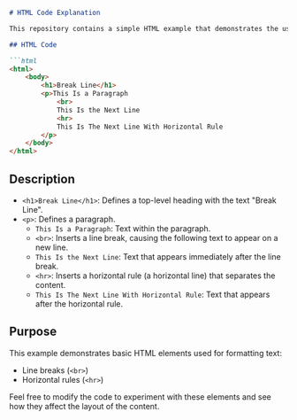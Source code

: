 ```markdown
# HTML Code Explanation

This repository contains a simple HTML example that demonstrates the use of line breaks and horizontal rules.

## HTML Code

```html
<html>
    <body>
        <h1>Break Line</h1>
        <p>This Is a Paragraph
            <br>
            This Is the Next Line
            <hr>
            This Is The Next Line With Horizontal Rule
        </p>
    </body>
</html>
```

## Description

- `<h1>Break Line</h1>`: Defines a top-level heading with the text "Break Line".
- `<p>`: Defines a paragraph.
  - `This Is a Paragraph`: Text within the paragraph.
  - `<br>`: Inserts a line break, causing the following text to appear on a new line.
  - `This Is the Next Line`: Text that appears immediately after the line break.
  - `<hr>`: Inserts a horizontal rule (a horizontal line) that separates the content.
  - `This Is The Next Line With Horizontal Rule`: Text that appears after the horizontal rule.

## Purpose

This example demonstrates basic HTML elements used for formatting text:
- Line breaks (`<br>`)
- Horizontal rules (`<hr>`)

Feel free to modify the code to experiment with these elements and see how they affect the layout of the content.
